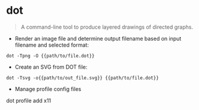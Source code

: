 # dot

> A command-line tool to produce layered drawings of directed graphs.

- Render an image file and determine output filename based on input filename and selected format:

`dot -Tpng -O {{path/to/file.dot}}`

- Create an SVG from DOT file:

`dot -Tsvg -o{{path/to/out_file.svg}} {{path/to/file.dot}}`
- Manage profile config files

dot profile add x11



